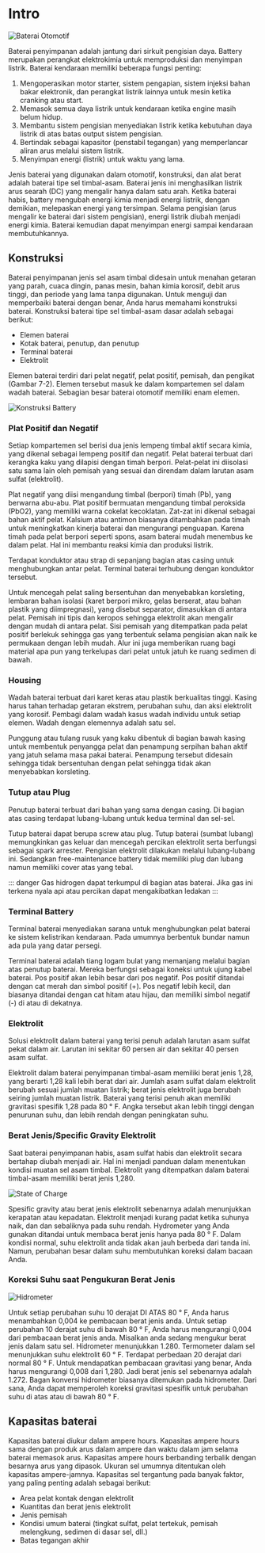 # Intro
![Baterai Otomotif](/images/autoBattery.jpg)

Baterai penyimpanan adalah jantung dari sirkuit pengisian daya. Battery merupakan perangkat elektrokimia untuk memproduksi dan menyimpan listrik. Baterai kendaraan memiliki beberapa fungsi penting:
1. Mengoperasikan motor starter, sistem pengapian, sistem injeksi bahan bakar elektronik, dan perangkat listrik lainnya untuk mesin ketika cranking atau start.
2. Memasok semua daya listrik untuk kendaraan ketika engine masih belum hidup.
3. Membantu sistem pengisian menyediakan listrik ketika kebutuhan daya listrik di atas batas output sistem pengisian.
4. Bertindak sebagai kapasitor (penstabil tegangan) yang memperlancar aliran arus melalui sistem listrik.
5. Menyimpan energi (listrik) untuk waktu yang lama.

Jenis baterai yang digunakan dalam otomotif, konstruksi, dan alat berat adalah baterai tipe sel timbal-asam. Baterai jenis ini menghasilkan listrik arus searah (DC) yang mengalir hanya dalam satu arah. Ketika baterai habis, battery mengubah energi kimia menjadi energi listrik, dengan demikian, melepaskan energi yang tersimpan. Selama pengisian (arus mengalir ke baterai dari sistem pengisian), energi listrik diubah menjadi energi kimia. Baterai kemudian dapat menyimpan energi sampai kendaraan membutuhkannya.

## Konstruksi
Baterai penyimpanan jenis sel asam timbal didesain untuk menahan getaran yang parah, cuaca dingin, panas mesin, bahan kimia korosif, debit arus tinggi, dan periode yang lama tanpa digunakan. Untuk menguji dan memperbaiki baterai dengan benar, Anda harus memahami konstruksi baterai. Konstruksi baterai tipe sel timbal-asam dasar adalah sebagai berikut:
- Elemen baterai
- Kotak baterai, penutup, dan penutup
- Terminal baterai
- Elektrolit

Elemen baterai terdiri dari pelat negatif, pelat positif, pemisah, dan pengikat (Gambar 7-2). Elemen tersebut masuk ke dalam kompartemen sel dalam wadah baterai. Sebagian besar baterai otomotif memiliki enam elemen.

![Konstruksi Battery](https://www.researchgate.net/profile/Sujoy_Barua2/publication/299391271/figure/fig4/AS:356404507496451@1461984864476/Car-Battery-Construction-3.png)

### Plat Positif dan Negatif
Setiap kompartemen sel berisi dua jenis lempeng timbal aktif secara kimia, yang dikenal sebagai lempeng positif dan negatif. Pelat baterai terbuat dari kerangka kaku yang dilapisi dengan timah berpori. Pelat-pelat ini diisolasi satu sama lain oleh pemisah yang sesuai dan direndam dalam larutan asam sulfat (elektrolit).

Plat negatif yang diisi mengandung timbal (berpori) timah (Pb), yang berwarna abu-abu. Plat positif bermuatan mengandung timbal peroksida (PbO2), yang memiliki warna cokelat kecoklatan. Zat-zat ini dikenal sebagai bahan aktif pelat. Kalsium atau antimon biasanya ditambahkan pada timah untuk meningkatkan kinerja baterai dan mengurangi penguapan. Karena timah pada pelat berpori seperti spons, asam baterai mudah menembus ke dalam pelat. Hal ini membantu reaksi kimia dan produksi listrik.

Terdapat konduktor atau strap di sepanjang bagian atas casing untuk menghubungkan antar pelat. Terminal baterai terhubung dengan konduktor tersebut.

Untuk mencegah pelat saling bersentuhan dan menyebabkan korsleting, lembaran bahan isolasi (karet berpori mikro, gelas berserat, atau bahan plastik yang diimpregnasi), yang disebut separator, dimasukkan di antara pelat. Pemisah ini tipis dan keropos sehingga elektrolit akan mengalir dengan mudah di antara pelat. Sisi pemisah yang ditempatkan pada pelat positif berlekuk sehingga gas yang terbentuk selama pengisian akan naik ke permukaan dengan lebih mudah. Alur ini juga memberikan ruang bagi material apa pun yang terkelupas dari pelat untuk jatuh ke ruang sedimen di bawah.

### Housing
Wadah baterai terbuat dari karet keras atau plastik berkualitas tinggi. Kasing harus tahan terhadap getaran ekstrem, perubahan suhu, dan aksi elektrolit yang korosif. Pembagi dalam wadah kasus wadah individu untuk setiap elemen. Wadah dengan elemennya adalah satu sel.

Punggung atau tulang rusuk yang kaku dibentuk di bagian bawah kasing untuk membentuk penyangga pelat dan penampung serpihan bahan aktif yang jatuh selama masa pakai baterai. Penampung tersebut didesain sehingga tidak bersentuhan dengan pelat sehingga tidak akan menyebabkan korsleting.

### Tutup atau Plug
Penutup baterai terbuat dari bahan yang sama dengan casing. Di bagian atas casing terdapat lubang-lubang untuk kedua terminal dan sel-sel.

Tutup baterai dapat berupa screw atau plug. Tutup baterai (sumbat lubang) memungkinkan gas keluar dan mencegah percikan elektrolit serta berfungsi sebagai spark arrester. Pengisian elektrolit dilakukan melalui lubang-lubang ini. Sedangkan free-maintenance battery tidak memiliki plug dan lubang namun memiliki cover atas yang tebal.

::: danger
Gas hidrogen dapat terkumpul di bagian atas baterai. Jika gas ini terkena nyala api atau percikan dapat mengakibatkan ledakan
:::

### Terminal Battery
Terminal baterai menyediakan sarana untuk menghubungkan pelat baterai ke sistem kelistrikan kendaraan. Pada umumnya berbentuk bundar namun ada pula yang datar persegi.

Terminal baterai adalah tiang logam bulat yang memanjang melalui bagian atas penutup baterai. Mereka berfungsi sebagai koneksi untuk ujung kabel baterai. Pos positif akan lebih besar dari pos negatif. Pos positif ditandai dengan cat merah dan simbol positif (+). Pos negatif lebih kecil, dan biasanya ditandai dengan cat hitam atau hijau, dan memiliki simbol negatif (-) di atau di dekatnya.

### Elektrolit
Solusi elektrolit dalam baterai yang terisi penuh adalah larutan asam sulfat pekat dalam air. Larutan ini sekitar 60 persen air dan sekitar 40 persen asam sulfat.

Elektrolit dalam baterai penyimpanan timbal-asam memiliki berat jenis 1,28, yang berarti 1,28 kali lebih berat dari air. Jumlah asam sulfat dalam elektrolit berubah sesuai jumlah muatan listrik; berat jenis elektrolit juga berubah seiring jumlah muatan listrik. Baterai yang terisi penuh akan memiliki gravitasi spesifik 1,28 pada 80 ° F. Angka tersebut akan lebih tinggi dengan penurunan suhu, dan lebih rendah dengan peningkatan suhu.

### Berat Jenis/Specific Gravity Elektrolit
Saat baterai penyimpanan habis, asam sulfat habis dan elektrolit secara bertahap diubah menjadi air. Hal ini menjadi panduan dalam menentukan kondisi muatan sel asam timbal. Elektrolit yang ditempatkan dalam baterai timbal-asam memiliki berat jenis 1,280.

![State of Charge](https://www.upsbatterycenter.com/blog/wp-content/uploads/2014/04/Electrolyte-In-A-Battery.jpg)

Spesific gravity atau berat jenis elektrolit sebenarnya adalah menunjukkan kerapatan atau kepadatan. Elektrolit menjadi kurang padat ketika suhunya naik, dan dan sebaliknya pada suhu rendah. Hydrometer yang Anda gunakan ditandai untuk membaca berat jenis hanya pada 80 ° F. Dalam kondisi normal, suhu elektrolit anda tidak akan jauh berbeda dari tanda ini. Namun, perubahan besar dalam suhu membutuhkan koreksi dalam bacaan Anda.

### Koreksi Suhu saat Pengukuran Berat Jenis
![Hidrometer](https://www.wpclipart.com/tools/automotive/hydrometer.png)

Untuk setiap perubahan suhu 10 derajat DI ATAS 80 ° F, Anda harus menambahkan 0,004 ke pembacaan berat jenis anda. Untuk setiap perubahan 10 derajat suhu di bawah 80 ° F, Anda harus mengurangi 0,004 dari pembacaan berat jenis anda. Misalkan anda sedang mengukur berat jenis dalam satu sel. Hidrometer menunjukkan 1.280. Termometer dalam sel menunjukkan suhu elektrolit 60 ° F. Terdapat perbedaan 20 derajat dari normal 80 ° F. Untuk mendapatkan pembacaan gravitasi yang benar, Anda harus mengurangi 0,008 dari 1,280. Jadi berat jenis sel sebenarnya adalah 1.272. Bagan konversi hidrometer biasanya ditemukan pada hidrometer. Dari sana, Anda dapat memperoleh koreksi gravitasi spesifik untuk perubahan suhu di atas atau di bawah 80 ° F.

## Kapasitas baterai
Kapasitas baterai diukur dalam ampere hours. Kapasitas ampere hours sama dengan produk arus dalam ampere dan waktu dalam jam selama baterai memasok arus. Kapasitas ampere hours berbanding terbalik dengan besarnya arus yang dipasok. Ukuran sel umumnya ditentukan oleh kapasitas ampere-jamnya. Kapasitas sel tergantung pada banyak faktor, yang paling penting adalah sebagai berikut:

- Area pelat kontak dengan elektrolit
- Kuantitas dan berat jenis elektrolit
- Jenis pemisah
- Kondisi umum baterai (tingkat sulfat, pelat tertekuk, pemisah melengkung, sedimen di dasar sel, dll.)
- Batas tegangan akhir